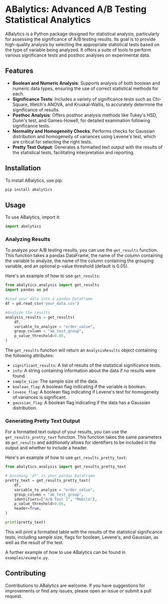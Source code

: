 # ABalytics: Advanced A/B Testing Statistical Analytics

ABalytics is a Python package designed for statistical analysis, particularly for assessing the significance of A/B testing results. Its goal is to provide high-quality analysis by selecting the appropriate statistical tests based on the type of variable being analyzed. It offers a suite of tools to perform various significance tests and posthoc analyses on experimental data.

## Features

- **Boolean and Numeric Analysis**: Supports analysis of both boolean and numeric data types, ensuring the use of correct statistical methods for each.
- **Significance Tests**: Includes a variety of significance tests such as Chi-Square, Welch's ANOVA, and Kruskal-Wallis, to accurately determine the significance of results.
- **Posthoc Analysis**: Offers posthoc analysis methods like Tukey's HSD, Dunn's test, and Games-Howell, for detailed examination following significance tests.
- **Normality and Homogeneity Checks**: Performs checks for Gaussian distribution and homogeneity of variances using Levene's test, which are critical for selecting the right tests.
- **Pretty Text Output**: Generates a formatted text output with the results of the statistical tests, facilitating interpretation and reporting.

## Installation

To install ABalytics, use pip:
```bash
pip install abalytics
```

## Usage

To use ABalytics, import it:
```python
import abalytics
```

### Analyzing Results

To analyze your A/B testing results, you can use the `get_results` function. This function takes a pandas DataFrame, the name of the column containing the variable to analyze, the name of the column containing the grouping variable, and an optional p-value threshold (default is 0.05).

Here's an example of how to use `get_results`:
```python
from abalytics.analysis import get_results
import pandas as pd

#Load your data into a pandas DataFrame
df = pd.read_csv('your_data.csv')

#Analyze the results
analysis_results = get_results(
    df,
    variable_to_analyze = "order_value",
    group_column = "ab_test_group",
    p_value_threshold=0.05,
)
```
The `get_results` function will return an `AnalysisResults` object containing the following attributes:
- `significant_results`: A list of results of the statistical significance tests.
- `info`: A string containing information about the data if no results were found.
- `sample_size`: The sample size of the data.
- `boolean_flag`: A boolean flag indicating if the variable is boolean.
- `levene_flag`: A boolean flag indicating if Levene's test for homogeneity of variances is significant.
- `gaussian_flag`: A boolean flag indicating if the data has a Gaussian distribution.

### Generating Pretty Text Output

For a formatted text output of your results, you can use the `get_results_pretty_text` function. This function takes the same parameters as `get_results` and additionally allows for identifiers to be included in the output and whether to include a header.

Here's an example of how to use `get_results_pretty_text`:
```python
from abalytics.analysis import get_results_pretty_text

# Assuming 'df' is your pandas DataFrame
pretty_text = get_results_pretty_text(
    df,
    variable_to_analyze = "order_value",
    group_column = "ab_test_group",
    identifiers=["A/B Test 1", "Mobile"],
    p_value_threshold=0.05,
    header=True,
)

print(pretty_text)
```
This will print a formatted table with the results of the statistical significance tests, including sample size, flags for boolean, Levene's, and Gaussian, as well as the result of the test.

A further example of how to use ABalytics can be found in `examples/example.py`.

## Contributing

Contributions to ABalytics are welcome. If you have suggestions for improvements or find any issues, please open an issue or submit a pull request.